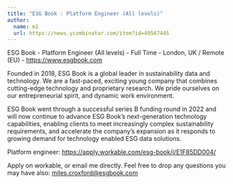 ```yaml
---
title: "ESG Book : Platform Engineer (All levels)"
author:
  name: m1
  url: https://news.ycombinator.com/item?id=40567445
---
```

ESG Book - Platform Engineer (All levels) - Full Time - London, UK &#x2F; Remote (EU) - <a href="https:&#x2F;&#x2F;www.esgbook.com" rel="nofollow">https:&#x2F;&#x2F;www.esgbook.com</a>

Founded in 2018, ESG Book is a global leader in sustainability data and technology. We are a fast-paced, exciting young company that combines cutting-edge technology and proprietary research. We pride ourselves on our entrepreneurial spirit, and dynamic work environment.

ESG Book went through a successful series B funding round in 2022 and will now continue to advance ESG Book’s next-generation technology capabilities, enabling clients to meet increasingly complex sustainability requirements, and accelerate the company’s expansion as it responds to growing demand for technology enabled ESG data solutions.

Platform engineer: <a href="https:&#x2F;&#x2F;apply.workable.com&#x2F;esg-book&#x2F;j&#x2F;E1F85DD004&#x2F;" rel="nofollow">https:&#x2F;&#x2F;apply.workable.com&#x2F;esg-book&#x2F;j&#x2F;E1F85DD004&#x2F;</a>

Apply on workable, or email me directly. Feel free to drop any questions you may have also: miles.croxford@esgbook.com
